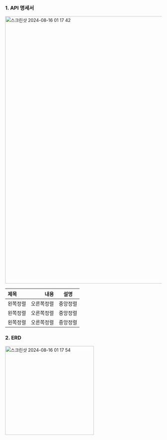 ### 1. API 명세서
<img width="858" alt="스크린샷 2024-08-16 01 17 42" src="https://github.com/user-attachments/assets/34aeb6eb-7e9e-4efd-8e25-a6abe56ccb9c">

|제목|내용|설명|
|:---|---:|:---:|
|왼쪽정렬|오른쪽정렬|중앙정렬|
|왼쪽정렬|오른쪽정렬|중앙정렬|
|왼쪽정렬|오른쪽정렬|중앙정렬|

### 2. ERD 
<img width="285" alt="스크린샷 2024-08-16 01 17 54" src="https://github.com/user-attachments/assets/c6778178-96d3-4b06-89d8-385aa8d9a53e">

